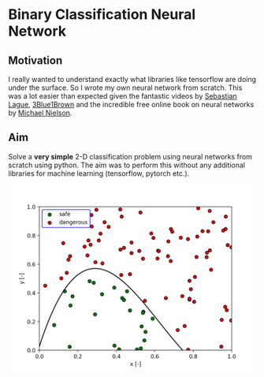 # Binary Classification Neural Network

## Motivation

I really wanted to understand exactly what libraries like tensorflow are doing under the surface. So I wrote my own neural network from scratch. This was a lot easier than expected given the fantastic videos by [Sebastian Lague](https://www.youtube.com/watch?v=hfMk-kjRv4c&t=2249s), [3Blue1Brown](https://www.youtube.com/watch?v=aircAruvnKk&list=PLZHQObOWTQDNU6R1_67000Dx_ZCJB-3pi) and the incredible free online book on neural networks by [Michael Nielson](http://neuralnetworksanddeeplearning.com).


## Aim

Solve a **very simple** 2-D classification problem using neural networks from scratch using python. The aim was to perform this without any additional libraries for machine learning (tensorflow, pytorch etc.).

![problem](figs/problem.png)



